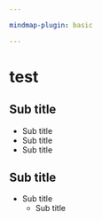 ```yaml
---

mindmap-plugin: basic

---
```


# test

## Sub title
- Sub title
- Sub title
- Sub title

## Sub title
- Sub title
	- Sub title